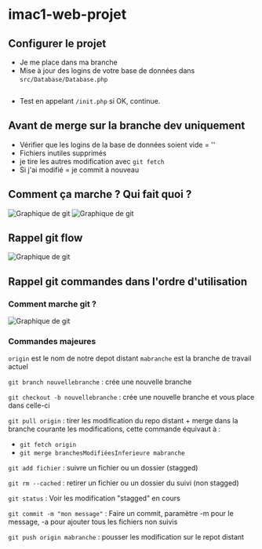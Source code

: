 # imac1-web-projet

## Configurer le projet

- Je me place dans ma branche
- Mise à jour des logins de votre base de données dans `src/Database/Database.php`
```

```
- Test en appelant `/init.php` si OK, continue.

## Avant de merge sur la branche dev **uniquement**

- Vérifier que les logins de la base de données soient vide = ''
- Fichiers inutiles supprimés
- je tire les autres modification avec `git fetch`
- Si j'ai modifié = je commit à nouveau

## Comment ça marche ? Qui fait quoi ?

![Graphique de git](http://courses.gregoirep.com/projects/git/illu-site-web-requetes.png)
![Graphique de git](http://courses.gregoirep.com/projects/git/illu-site-web-requetes-team.png)

## Rappel git flow

![Graphique de git](http://courses.gregoirep.com/projects/git/git_flow_illustration.png)

## Rappel git commandes dans l'ordre d'utilisation

### Comment marche git ?

![Graphique de git](https://www.sebastien-gandossi.fr/user/pages/03.blog/13.difference-entre-git-reset-et-git-rm-cached/difference-entre-git-reset-et-git-rm-cached.jpg)

### Commandes majeures

`origin` est le nom de notre depot distant
`mabranche` est la branche de travail actuel

`git branch nouvellebranche` : crée une nouvelle branche

`git checkout -b nouvellebranche` : crée une nouvelle branche et vous place dans celle-ci

`git pull origin` : tirer les modification du repo distant + merge dans la branche courante les modifications, cette commande équivaut à :
- `git fetch origin`
- `git merge branchesModifiéesInferieure mabranche`

`git add fichier` : suivre un fichier ou un dossier (stagged)

`git rm --cached` : retirer un fichier ou un dossier du suivi (non stagged)

`git status` : Voir les modification "stagged" en cours 

` git commit -m "mon message" ` : Faire un commit, paramètre -m pour le message, -a pour ajouter tous les fichiers non suivis

`git push origin mabranche` : pousser les modification sur le repot distant
